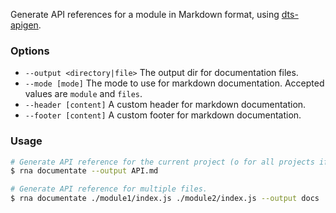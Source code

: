 Generate API references for a module in Markdown format, using [dts-apigen](https://github.com/chialab/dts-apigen).

### Options

* `--output <directory|file>` The output dir for documentation files.
* `--mode [mode]` The mode to use for markdown documentation. Accepted values are `module` and `files`.
* `--header [content]` A custom header for markdown documentation.
* `--footer [content]` A custom footer for markdown documentation.

### Usage
```sh
# Generate API reference for the current project (o for all projects if monorepo).
$ rna documentate --output API.md

# Generate API reference for multiple files.
$ rna documentate ./module1/index.js ./module2/index.js --output docs
```

